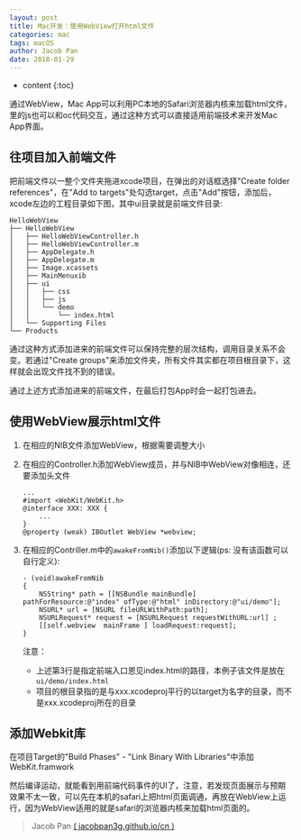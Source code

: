 ```yaml
---
layout: post
title: Mac开发：使用WebView打开html文件
categories: mac
tags: macOS
author: Jacob Pan
date: 2018-01-29
---
```


* content
{:toc}


通过WebView，Mac App可以利用PC本地的Safari浏览器内核来加载html文件，里的js也可以和oc代码交互，通过这种方式可以直接适用前端技术来开发Mac App界面。


## 往项目加入前端文件

把前端文件以一整个文件夹拖进xcode项目，在弹出的对话框选择"Create folder references"，在"Add to targets"处勾选target，点击"Add"按钮，添加后，xcode左边的工程目录如下图，其中ui目录就是前端文件目录:

```
HelloWebView
├── HelloWebView
│   ├── HelloWebViewController.h
│   ├── HelloWebViewController.m
│   ├── AppDelegate.h
│   ├── AppDelegate.m
│   ├── Image.xcassets
│   ├── MainMenuxib
│   ├── ui
│   │   ├── css
│   │   ├── js
│   │   └── demo
│   │       └── index.html
│   └── Supporting Files
└── Products
```

通过这种方式添加进来的前端文件可以保持完整的层次结构，调用目录关系不会变。若通过"Create groups"来添加文件夹，所有文件其实都在项目根目录下，这样就会出现文件找不到的错误。

通过上述方式添加进来的前端文件，在最后打包App时会一起打包进去。


## 使用WebView展示html文件

1. 在相应的NIB文件添加WebView，根据需要调整大小
2. 在相应的Controller.h添加WebView成员，并与NIB中WebView对像相连，还要添加头文件

   ```
   ...
   #import <WebKit/WebKit.h>
   @interface XXX: XXX {
       ...
   }
   @property (weak) IBOutlet WebView *webview;
   ```
3. 在相应的Contriller.m中的`awakeFromNib()`添加以下逻辑(ps: 没有该函数可以自行定义):

   ```
   - (void)awakeFromNib
   {
       NSString* path = [[NSBundle mainBundle] pathForResource:@"index" ofType:@"html" inDirectory:@"ui/demo"];
       NSURL* url = [NSURL fileURLWithPath:path];
       NSURLRequest* request = [NSURLRequest requestWithURL:url] ;
       [[self.webview  mainFrame ] loadRequest:request];
   }
   
   ``` 
   注意：
   - 上述第3行是指定前端入口恩见index.html的路径，本例子该文件是放在`ui/demo/index.html`
   - 项目的根目录指的是与xxx.xcodeproj平行的以target为名字的目录，而不是xxx.xcodeproj所在的目录


## 添加Webkit库

在项目Target的"Build Phases" - "Link Binary With Libraries"中添加WebKit.framwork

然后编译运动，就能看到用前端代码事件的UI了，注意，若发现页面展示与预期效果不太一致，可以先在本机的safari上把html页面调通，再放在WebView上运行，因为WebView适用的就是safari的浏览器内核来加载html页面的。


> Jacob Pan [( jacobpan3g.github.io/cn )](http://jacobpan3g.github.io/cn)

